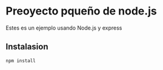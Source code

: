 # Preoyecto pqueño de node.js
Estes es un ejemplo usando Node.js y express

## Instalasion
```bash
npm install
